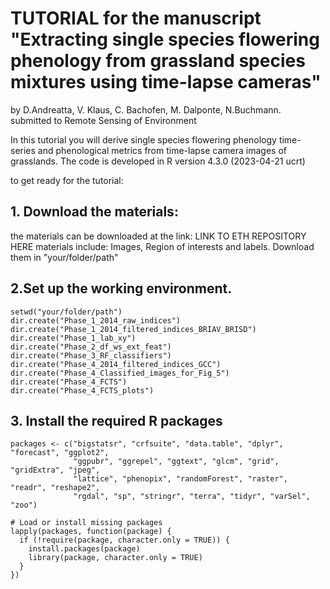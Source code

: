 
# **TUTORIAL for the manuscript "Extracting single species flowering phenology from grassland species mixtures using time-lapse cameras"**
 by D.Andreatta, V. Klaus, C. Bachofen, M. Dalponte, N.Buchmann.  
 submitted to Remote Sensing of Environment

In this tutorial you will derive single species flowering phenology time-series and phenological metrics from time-lapse camera images of grasslands. 
The code is developed in R version 4.3.0 (2023-04-21 ucrt)

to get ready for the tutorial:

## 1. Download the materials:
the materials can be downloaded at the link: LINK TO ETH REPOSITORY HERE
materials include: Images, Region of interests and labels. Download them in "your/folder/path"

## 2.Set up the working environment. 

```
setwd("your/folder/path")
dir.create("Phase_1_2014_raw_indices")
dir.create("Phase_1_2014_filtered_indices_BRIAV_BRISD")
dir.create("Phase_1_lab_xy")
dir.create("Phase_2_df_ws_ext_feat")
dir.create("Phase_3_RF_classifiers")
dir.create("Phase_4_2014_filtered_indices_GCC")
dir.create("Phase_4_Classified_images_for_Fig_5")
dir.create("Phase_4_FCTS")
dir.create("Phase_4_FCTS_plots")
```

## 3.  Install the required R packages
```
packages <- c("bigstatsr", "crfsuite", "data.table", "dplyr", "forecast", "ggplot2", 
              "ggpubr", "ggrepel", "ggtext", "glcm", "grid", "gridExtra", "jpeg",
              "lattice", "phenopix", "randomForest", "raster", "readr", "reshape2",
              "rgdal", "sp", "stringr", "terra", "tidyr", "varSel", "zoo")

# Load or install missing packages
lapply(packages, function(package) {
  if (!require(package, character.only = TRUE)) {
    install.packages(package)
    library(package, character.only = TRUE)
  }
})
```
